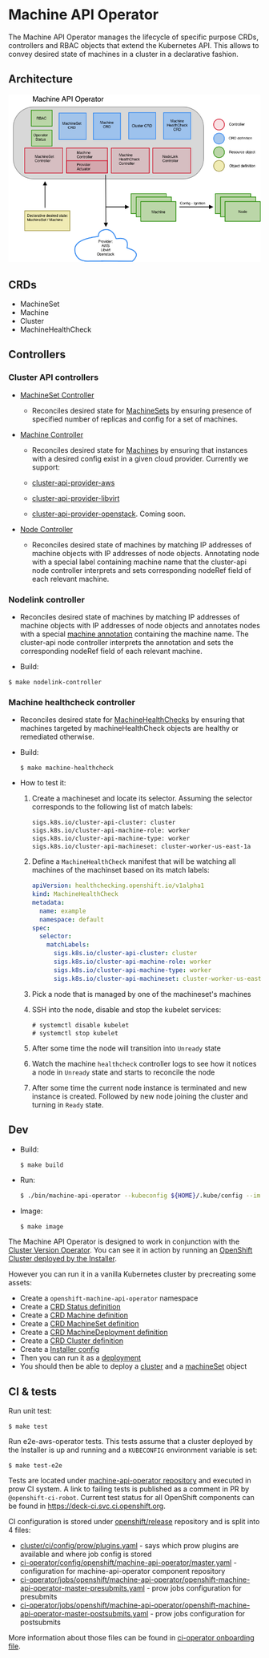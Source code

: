# Machine API Operator

The Machine API Operator manages the lifecycle of specific purpose CRDs, controllers and RBAC objects that extend the Kubernetes API.
This allows to convey desired state of machines in a cluster in a declarative fashion.

## Architecture

![Machine API Operator overview](machine-api-operator.png)

## CRDs

- MachineSet
- Machine
- Cluster
- MachineHealthCheck

## Controllers

### Cluster API controllers
- [MachineSet Controller](https://github.com/kubernetes-sigs/cluster-api/tree/master/pkg/controller)
  - Reconciles desired state for [MachineSets](https://github.com/kubernetes-sigs/cluster-api/blob/master/pkg/apis/cluster/v1alpha1/machineset_types.go) by ensuring presence of specified number of replicas and config for a set of machines.

- [Machine Controller](https://github.com/kubernetes-sigs/cluster-api/tree/master/pkg/controller)
  - Reconciles desired state for [Machines](https://github.com/kubernetes-sigs/cluster-api/blob/master/pkg/apis/cluster/v1alpha1/machine_types.go) by ensuring that instances with a desired config exist in a given cloud provider. Currently we support:

  - [cluster-api-provider-aws](https://github.com/openshift/cluster-api-provider-aws)

  - [cluster-api-provider-libvirt](https://github.com/openshift/cluster-api-provider-libvirt)

  - [cluster-api-provider-openstack](https://github.com/kubernetes-sigs/cluster-api-provider-openstack). Coming soon.

- [Node Controller](https://github.com/kubernetes-sigs/cluster-api/tree/master/pkg/controller)
  - Reconciles desired state of machines by matching IP addresses of machine objects with IP addresses of node objects. Annotating node with a special label containing machine name that the cluster-api node controller interprets and sets corresponding nodeRef field of each relevant machine.

### Nodelink controller

- Reconciles desired state of machines by matching IP addresses of machine objects with IP addresses of node objects and annotates nodes with a special [machine annotation](https://github.com/kubernetes-sigs/cluster-api/blob/master/pkg/controller/node/node.go#L35) containing the machine name. The cluster-api node controller interprets the annotation and sets the corresponding nodeRef field of each relevant machine.

- Build:

```
$ make nodelink-controller
```

### Machine healthcheck controller

- Reconciles desired state for [MachineHealthChecks](https://github.com/openshift/machine-api-operator/blob/master/pkg/apis/healthchecking/v1alpha1/machinehealthcheck_types.go) by ensuring that machines targeted by machineHealthCheck objects are healthy or remediated otherwise.

- Build:

  ```
  $ make machine-healthcheck
  ```

- How to test it:

  1. Create a machineset and locate its selector. Assuming the selector corresponds
     to the following list of match labels:
     ```
     sigs.k8s.io/cluster-api-cluster: cluster
     sigs.k8s.io/cluster-api-machine-role: worker
     sigs.k8s.io/cluster-api-machine-type: worker
     sigs.k8s.io/cluster-api-machineset: cluster-worker-us-east-1a
     ```

  1. Define a `MachineHealthCheck` manifest that will be watching all machines
     of the machinset based on its match labels:
     ```yaml
     apiVersion: healthchecking.openshift.io/v1alpha1
     kind: MachineHealthCheck
     metadata:
       name: example
       namespace: default
     spec:
       selector:
         matchLabels:
           sigs.k8s.io/cluster-api-cluster: cluster
           sigs.k8s.io/cluster-api-machine-role: worker
           sigs.k8s.io/cluster-api-machine-type: worker
           sigs.k8s.io/cluster-api-machineset: cluster-worker-us-east-1a
     ```

  1. Pick a node that is managed by one of the machineset's machines
  1. SSH into the node, disable and stop the kubelet services:
     ```
     # systemctl disable kubelet
     # systemctl stop kubelet
     ```

  1. After some time the node will transition into `Unready` state
  1. Watch the machine `healthcheck` controller logs to see how it notices a node
     in `Unready` state and starts to reconcile the node
  1. After some time the current node instance is terminated and
     new instance is created. Followed by new node joining the cluster
     and turning in `Ready` state.

## Dev

- Build:

  ```sh
  $ make build
  ```

- Run:

  ```sh
  $ ./bin/machine-api-operator --kubeconfig ${HOME}/.kube/config --images-json=pkg/operator/fixtures/images.json
  ```

- Image:

  ```
  $ make image
  ```

The Machine API Operator is designed to work in conjunction with the [Cluster Version Operator](https://github.com/openshift/cluster-version-operator).
You can see it in action by running an [OpenShift Cluster deployed by the Installer](https://github.com/openshift/installer).

However you can run it in a vanilla Kubernetes cluster by precreating some assets:

- Create a `openshift-machine-api-operator` namespace
- Create a [CRD Status definition](test/integration/manifests/status-crd.yaml)
- Create a [CRD Machine definition](test/integration/manifests/0000_50_machine-api-operator_02_machine.crd.yaml)
- Create a [CRD MachineSet definition](test/integration/manifests/0000_50_machine-api-operator_03_machineset.crd.yaml)
- Create a [CRD MachineDeployment definition](test/integration/manifests/0000_50_machine-api-operator_04_machinedeployment.crd.yaml)
- Create a [CRD Cluster definition](test/integration/manifests/0000_50_machine-api-operator_05_cluster.crd.yaml)
- Create a [Installer config](test/integration/manifests/install-config.yaml)
- Then you can run it as a [deployment](install/0000_50_machine-api-operator_08_deployment.yaml)
- You should then be able to deploy a [cluster](test/integration/manifests/cluster.yaml) and a [machineSet](test/integration/manifests/machineset.yaml) object

## CI & tests

Run unit test:

```
$ make test
```

Run e2e-aws-operator tests. This tests assume that a cluster deployed by the Installer is up and running and a ```KUBECONFIG``` environment variable is set:

```
$ make test-e2e
```

Tests are located under [machine-api-operator repository][1] and executed in prow CI system. A link to failing tests is published as a comment in PR by `@openshift-ci-robot`. Current test status for all OpenShift components can be found in https://deck-ci.svc.ci.openshift.org.

CI configuration is stored under [openshift/release][2] repository and is split into 4 files:
  - [cluster/ci/config/prow/plugins.yaml][3] - says which prow plugins are available and where job config is stored
  - [ci-operator/config/openshift/machine-api-operator/master.yaml][4] - configuration for machine-api-operator component repository
  - [ci-operator/jobs/openshift/machine-api-operator/openshift-machine-api-operator-master-presubmits.yaml][5] - prow jobs configuration for presubmits
  - [ci-operator/jobs/openshift/machine-api-operator/openshift-machine-api-operator-master-postsubmits.yaml][6] - prow jobs configuration for postsubmits

More information about those files can be found in [ci-operator onboarding file][7].

[1]: https://github.com/openshift/machine-api-operator
[2]: https://github.com/openshift/release
[3]: https://github.com/openshift/release/blob/master/cluster/ci/config/prow/plugins.yaml
[4]: https://github.com/openshift/release/blob/master/ci-operator/config/openshift/machine-api-operator/master.yaml
[5]: https://github.com/openshift/release/blob/master/ci-operator/jobs/openshift/machine-api-operator/openshift-machine-api-operator-master-presubmits.yaml
[6]: https://github.com/openshift/release/blob/master/ci-operator/jobs/openshift/machine-api-operator/openshift-machine-api-operator-master-postsubmits.yaml
[7]: https://github.com/openshift/ci-operator/blob/master/ONBOARD.md
